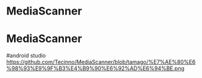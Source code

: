 # MediaScanner
# MediaScanner
#android studio
https://github.com/Tecinno/MediaScanner/blob/tamago/%E7%AE%80%E6%98%93%E9%9F%B3%E4%B9%90%E6%92%AD%E6%94%BE.png
